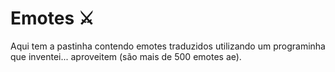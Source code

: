 # Emotes ⚔️

Aqui tem a pastinha contendo emotes traduzidos utilizando um programinha que inventei... aproveitem (são mais de 500 emotes ae).
